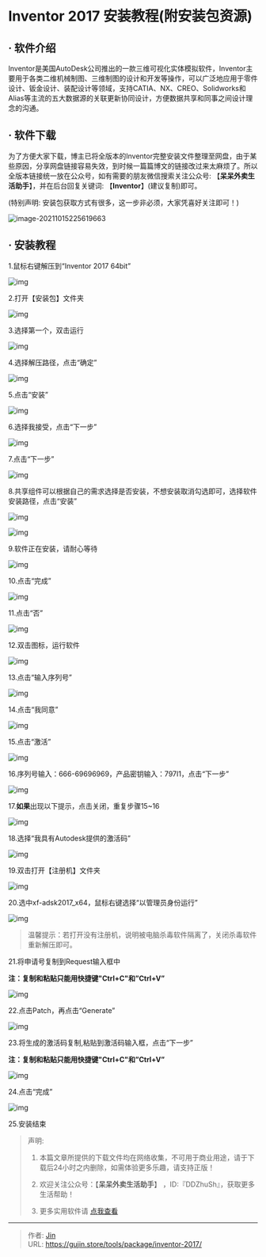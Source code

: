 # Inventor 2017 安装教程(附安装包资源)


## · 软件介绍
Inventor是美国AutoDesk公司推出的一款三维可视化实体模拟软件，Inventor主要用于各类二维机械制图、三维制图的设计和开发等操作，可以广泛地应用于零件设计、钣金设计、装配设计等领域，支持CATIA、NX、CREO、Solidworks和Alias等主流的五大数据源的关联更新协同设计，方便数据共享和同事之间设计理念的沟通。

## · 软件下载
为了方便大家下载，博主已将全版本的Inventor完整安装文件整理至网盘，由于某些原因，分享网盘链接容易失效，到时候一篇篇博文的链接改过来太麻烦了。所以全版本链接统一放在公众号，如有需要的朋友微信搜索关注公众号: 【**呆呆外卖生活助手**】，并在后台回复关键词: 【**Inventor**】(建议复制)即可。

(特别声明: 安装包获取方式有很多，这一步非必须，大家凭喜好关注即可！)

![image-20211015225619663](https://img.gujin.store/img/image-20211015225619663.png)

## · 安装教程

1.鼠标右键解压到“Inventor 2017 64bit”

![img](https://img.gujin.store/img/v2-21bc5a2dfe2046faae2c07fb9c73222a_720w.png)



2.打开【安装包】文件夹

![img](https://img.gujin.store/img/v2-81ec952e400cb12d1883894787a0a95b_720w.png)

3.选择第一个，双击运行

![img](https://img.gujin.store/img/v2-b7b5334275c9d272cb23e9e1aff42024_720w.png)

4.选择解压路径，点击“确定”

![img](https://img.gujin.store/img/v2-354817ebc868a3aaa1f7616530239a38_720w.png)

5.点击“安装”

![img](https://img.gujin.store/img/v2-8051ca4c1de4141e37c758d8be9c4f8b_720w.png)

6.选择我接受，点击“下一步”

![img](https://img.gujin.store/img/v2-7695b162019146755c6426013911b835_720w.png)

7.点击“下一步”

![img](https://img.gujin.store/img/v2-3ddf6f9ebddc63a5ce1b90c3f4f37f16_720w.png)

8.共享组件可以根据自己的需求选择是否安装，不想安装取消勾选即可，选择软件安装路径，点击“安装”

![img](https://img.gujin.store/img/v2-015c17046875817c63e93690f05a5ca2_720w.png)

![img](https://img.gujin.store/img/v2-3d46be8cc9be909fd0d01d5ed02e595c_720w.png)

9.软件正在安装，请耐心等待

![img](https://img.gujin.store/img/v2-f1e0f81c1950f468c4f748dd59516d5c_720w.png)

10.点击“完成”

![img](https://img.gujin.store/img/v2-4def9384d636d66559c27082a1625c87_720w.png)

11.点击“否”

![img](https://img.gujin.store/img/v2-666e9e319f683660040cb7a535f1675d_720w.png)

12.双击图标，运行软件

![img](https://img.gujin.store/img/v2-8cb4fcbbd9c6dbc47edf46d35866d634_720w.png)

13.点击“输入序列号”

![img](https://img.gujin.store/img/v2-842301dd2edd9bd3a1e29b927908f2ed_720w.png)

14.点击“我同意”

![img](https://img.gujin.store/img/v2-9a0b4a63a360a879de11cb73fa6df134_720w.png)

15.点击“激活”

![img](https://img.gujin.store/img/v2-937a0dd587ffcb7b317b4eddc92aa38f_720w.png)

16.序列号输入：666-69696969，产品密钥输入：797I1，点击“下一步”

![img](https://img.gujin.store/img/v2-ce04782e565b7055478ec6f88aee7d9d_720w.png)

17.**如果**出现以下提示，点击关闭，重复步骤15~16

![img](https://img.gujin.store/img/v2-b7eecf953ddda0f56cb3cb06e245e956_720w.png)

18.选择“我具有Autodesk提供的激活码”

![img](https://img.gujin.store/img/v2-aa31077fd59c4bb1da2d70bd748995f9_720w.png)

19.双击打开【注册机】文件夹

![img](https://img.gujin.store/img/v2-898903f8febd096f3887287e85528039_720w.png)



20.选中xf-adsk2017_x64，鼠标右键选择“以管理员身份运行”

![img](https://img.gujin.store/img/v2-3844665b7f2b0614b86f178d6c0a9796_720w.png)

> 温馨提示：若打开没有注册机，说明被电脑杀毒软件隔离了，关闭杀毒软件重新解压即可。

21.将申请号复制到Request输入框中

**注：复制和粘贴只能用快捷键"Ctrl+C"和”Ctrl+V”**

![img](https://img.gujin.store/img/v2-df0ba2bbaace4f19b25bbab147465b27_720w.png)



22.点击Patch，再点击“Generate”

![img](https://img.gujin.store/img/v2-98b5bff40dbedfd7fad8a7e387859637_720w.png)

23.将生成的激活码复制,粘贴到激活码输入框，点击“下一步”

**注：复制和粘贴只能用快捷键"Ctrl+C"和”Ctrl+V”**

![img](https://img.gujin.store/img/v2-336352dcf97d4a94e9c4235d4b07c984_720w.png)



24.点击“完成”

![img](https://img.gujin.store/img/v2-4298d4e3ba4af24da434ce2b9d2b05ba_720w.png)

25.安装结束




> 声明: 
>
> 1. 本篇文章所提供的下载文件均在网络收集，不可用于商业用途，请于下载后24小时之内删除，如需体验更多乐趣，请支持正版！
>
> 2. 欢迎关注公众号：【**呆呆外卖生活助手**】 ，ID:『DDZhuSh』，获取更多生活帮助！
>
> 3. 更多实用软件请  [点我查看](/tools)

---

> 作者: [Jin](https://img.gujin.store/img/favicon.ico)  
> URL: https://gujin.store/tools/package/inventor-2017/  

